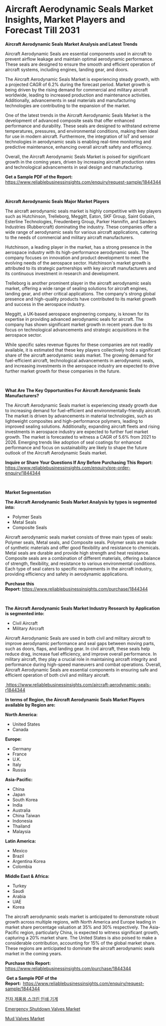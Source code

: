 <p><h1>Aircraft Aerodynamic Seals Market Insights, Market Players and Forecast Till 2031</h1></p><p><strong>Aircraft Aerodynamic Seals Market Analysis and Latest Trends</strong></p>
<p><p>Aircraft Aerodynamic Seals are essential components used in aircraft to prevent airflow leakage and maintain optimal aerodynamic performance. These seals are designed to ensure the smooth and efficient operation of aircraft systems, including engines, landing gear, and doors. </p><p>The Aircraft Aerodynamic Seals Market is experiencing steady growth, with a projected CAGR of 6.2% during the forecast period. Market growth is being driven by the rising demand for commercial and military aircraft worldwide, leading to increased production and maintenance activities. Additionally, advancements in seal materials and manufacturing technologies are contributing to the expansion of the market.</p><p>One of the latest trends in the Aircraft Aerodynamic Seals Market is the development of advanced composite seals that offer enhanced performance and durability. These seals are designed to withstand extreme temperatures, pressures, and environmental conditions, making them ideal for use in modern aircraft. Furthermore, the integration of IoT and sensor technologies in aerodynamic seals is enabling real-time monitoring and predictive maintenance, enhancing overall aircraft safety and efficiency.</p><p>Overall, the Aircraft Aerodynamic Seals Market is poised for significant growth in the coming years, driven by increasing aircraft production rates and technological advancements in seal design and manufacturing.</p></p>
<p><strong>Get a Sample PDF of the Report:&nbsp;</strong> <a href="https://www.reliablebusinessinsights.com/enquiry/request-sample/1844344">https://www.reliablebusinessinsights.com/enquiry/request-sample/1844344</a></p>
<p>&nbsp;</p>
<p><strong>Aircraft Aerodynamic Seals Major Market Players</strong></p>
<p><p>The aircraft aerodynamic seals market is highly competitive with key players such as Hutchinson, Trelleborg, Meggitt, Eaton, SKF Group, Saint Gobain, Esterline Technologies, Freudenberg Group, Parker Hannifin, and Sanders Industries (Rubbercraft) dominating the industry. These companies offer a wide range of aerodynamic seals for various aircraft applications, catering to the needs of commercial and military aircraft manufacturers.</p><p>Hutchinson, a leading player in the market, has a strong presence in the aerospace industry with its high-performance aerodynamic seals. The company focuses on innovation and product development to meet the evolving needs of the aerospace sector. Hutchinson's market growth is attributed to its strategic partnerships with key aircraft manufacturers and its continuous investment in research and development.</p><p>Trelleborg is another prominent player in the aircraft aerodynamic seals market, offering a wide range of sealing solutions for aircraft engines, landing gear, and other critical applications. The company's strong global presence and high-quality products have contributed to its market growth and success in the aerospace industry.</p><p>Meggitt, a UK-based aerospace engineering company, is known for its expertise in providing advanced aerodynamic seals for aircraft. The company has shown significant market growth in recent years due to its focus on technological advancements and strategic acquisitions in the aerospace sector.</p><p>While specific sales revenue figures for these companies are not readily available, it is estimated that these key players collectively hold a significant share of the aircraft aerodynamic seals market. The growing demand for fuel-efficient aircraft, technological advancements in aerodynamic seals, and increasing investments in the aerospace industry are expected to drive further market growth for these companies in the future.</p></p>
<p>&nbsp;</p>
<p><strong>What Are The Key Opportunities For Aircraft Aerodynamic Seals Manufacturers?</strong></p>
<p><p>The Aircraft Aerodynamic Seals market is experiencing steady growth due to increasing demand for fuel-efficient and environmentally-friendly aircraft. The market is driven by advancements in material technologies, such as lightweight composites and high-performance polymers, leading to improved sealing solutions. Additionally, expanding aircraft fleets and rising investments in aerospace industry are expected to further fuel market growth. The market is forecasted to witness a CAGR of 5.6% from 2021 to 2026. Emerging trends like adoption of seal coatings for enhanced performance and focus on sustainability are likely to shape the future outlook of the Aircraft Aerodynamic Seals market.</p></p>
<p><strong>Inquire or Share Your Questions If Any Before Purchasing This Report:</strong> <a href="https://www.reliablebusinessinsights.com/enquiry/pre-order-enquiry/1844344">https://www.reliablebusinessinsights.com/enquiry/pre-order-enquiry/1844344</a></p>
<p>&nbsp;</p>
<p><strong>Market Segmentation</strong></p>
<p><strong>The Aircraft Aerodynamic Seals Market Analysis by types is segmented into:</strong></p>
<p><ul><li>Polymer Seals</li><li>Metal Seals</li><li>Composite Seals</li></ul></p>
<p><p>Aircraft aerodynamic seals market consists of three main types of seals: Polymer seals, Metal seals, and Composite seals. Polymer seals are made of synthetic materials and offer good flexibility and resistance to chemicals. Metal seals are durable and provide high strength and heat resistance. Composite seals are a combination of different materials, offering a balance of strength, flexibility, and resistance to various environmental conditions. Each type of seal caters to specific requirements in the aircraft industry, providing efficiency and safety in aerodynamic applications.</p></p>
<p><strong>Purchase this Report:&nbsp;</strong><a href="https://www.reliablebusinessinsights.com/purchase/1844344">https://www.reliablebusinessinsights.com/purchase/1844344</a></p>
<p>&nbsp;</p>
<p><strong>The Aircraft Aerodynamic Seals Market Industry Research by Application is segmented into:</strong></p>
<p><ul><li>Civil Aircraft</li><li>Military Aircraft</li></ul></p>
<p><p>Aircraft Aerodynamic Seals are used in both civil and military aircraft to improve aerodynamic performance and seal gaps between moving parts, such as doors, flaps, and landing gear. In civil aircraft, these seals help reduce drag, increase fuel efficiency, and improve overall performance. In military aircraft, they play a crucial role in maintaining aircraft integrity and performance during high-speed maneuvers and combat operations. Overall, Aircraft Aerodynamic Seals are essential components in ensuring safe and efficient operation of both civil and military aircraft.</p></p>
<p><a href="https://www.reliablebusinessinsights.com/aircraft-aerodynamic-seals-r1844344">&nbsp;https://www.reliablebusinessinsights.com/aircraft-aerodynamic-seals-r1844344</a></p>
<p><strong>In terms of Region, the Aircraft Aerodynamic Seals Market Players available by Region are:</strong></p>
<p>
    <p> <strong> North America: </strong>
        <ul>
            <li>United States</li>
            <li>Canada</li>
        </ul>
        </p> 
    <p> <strong> Europe: </strong>
        <ul>
            <li>Germany</li>
            <li>France</li>
            <li>U.K.</li>
            <li>Italy</li>
            <li>Russia</li>
        </ul>
        </p> 
    <p> <strong> Asia-Pacific: </strong>
        <ul>
            <li>China</li>
            <li>Japan</li>
            <li>South Korea</li>
            <li>India</li>
            <li>Australia</li>
            <li>China Taiwan</li>
            <li>Indonesia</li>
            <li>Thailand</li>
            <li>Malaysia</li>
        </ul>
        </p> 
    <p> <strong> Latin America: </strong>
        <ul>
            <li>Mexico</li>
            <li>Brazil</li>
            <li>Argentina Korea</li>
            <li>Colombia</li>
        </ul>
        </p> 
    <p> <strong> Middle East & Africa: </strong>
        <ul>
            <li>Turkey</li>
            <li>Saudi</li>
            <li>Arabia</li>
            <li>UAE</li>
            <li>Korea</li>
        </ul>
    </p>
    </p>
<p><p>The aircraft aerodynamic seals market is anticipated to demonstrate robust growth across multiple regions, with North America and Europe leading in market share percentage valuation at 35% and 30% respectively. The Asia-Pacific region, particularly China, is expected to witness significant growth, capturing a 20% market share. The United States is also poised to make a considerable contribution, accounting for 15% of the global market share. These regions are anticipated to dominate the aircraft aerodynamic seals market in the coming years.</p></p>
<p><strong>Purchase this Report: </strong><a href="https://www.reliablebusinessinsights.com/purchase/1844344">https://www.reliablebusinessinsights.com/purchase/1844344</a></p>
<p>&nbsp;<strong>Get a Sample PDF of the Report:&nbsp;&nbsp;</strong><a href="https://www.reliablebusinessinsights.com/enquiry/request-sample/1844344">https://www.reliablebusinessinsights.com/enquiry/request-sample/1844344</a></p>
<p><strong></strong></p>
<p><p><a href="https://github.com/raap8632/Market-Research-Report-List-2/blob/main/8740743176752.md">전자 제품용 스크린 인쇄 기계</a></p><p><a href="https://github.com/rahu1506/Market-Research-Report-List-5/blob/main/emergency-shutdown-valves-market.md">Emergency Shutdown Valves Market</a></p><p><a href="https://github.com/juniordelafrance/Market-Research-Report-List-4/blob/main/mud-valves-market.md">Mud Valves Market</a></p></p>